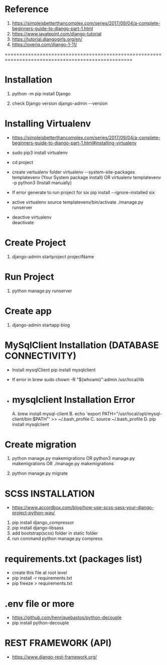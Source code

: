 # Reference

1. https://simpleisbetterthancomplex.com/series/2017/09/04/a-complete-beginners-guide-to-django-part-1.html
2. https://www.javatpoint.com/django-tutorial
3. https://tutorial.djangogirls.org/en/
4. https://overiq.com/django-1-11/

==================================================================================================

# Installation

1. python -m pip install Django

2. check Django version
   django-admin --version

# Installing Virtualenv

- https://simpleisbetterthancomplex.com/series/2017/09/04/a-complete-beginners-guide-to-django-part-1.html#installing-virtualenv

- sudo pip3 install virtualenv
- cd project

- create vertualenv folder
    virtualenv --system-site-packages templatevenv   (Your System package install)
    OR
    virtualenv templatevenv -p python3 (Install manually)

- If error generate to run project for six
     pip install --ignore-installed six

- active virtualenv
    source templatevenv/bin/activate
    ./manage.py runserver
    
- deactive virtualenv    
    deactivate
    
# Create Project

1. django-admin startproject projectName

# Run Project

1. python manage.py runserver

# Create app

1. django-admin startapp blog

# MySqlClient Installation (DATABASE CONNECTIVITY)

- Install mysqlClient
  pip install mysqlclient

- If error in brew
  sudo chown -R "\$(whoami)":admin /usr/local/lib

- # mysqlclient Installation Error
  A. brew install mysql-client
  B. echo 'export PATH="/usr/local/opt/mysql-client/bin:\$PATH"' >> ~/.bash_profile
  C. source ~/.bash_profile
  D. pip install mysqlclient

# Create migration

1.  python manage.py makemigrations
    OR
    python3 manage.py makemigrations
    OR
    ./manage.py makemigrations


2.  python manage.py migrate

# SCSS INSTALLATION

- https://www.accordbox.com/blog/how-use-scss-sass-your-django-project-python-way/

1. pip install django_compressor
2. pip install django-libsass
3. add bootstrap(scss) folder in static folder
4.  run command
    python manage.py compress

# requirements.txt (packages list)
- create this file at root level
- pip install -r requirements.txt
- pip freeze > requirements.txt

# .env file or more
- https://github.com/henriquebastos/python-decouple
- pip install python-decouple

# REST FRAMEWORK (API)
- https://www.django-rest-framework.org/

